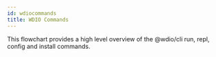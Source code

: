 ```yaml
---
id: wdiocommands
title: WDIO Commands
---
```

This flowchart provides a high level overview of the @wdio/cli run, repl, config and install commands.
